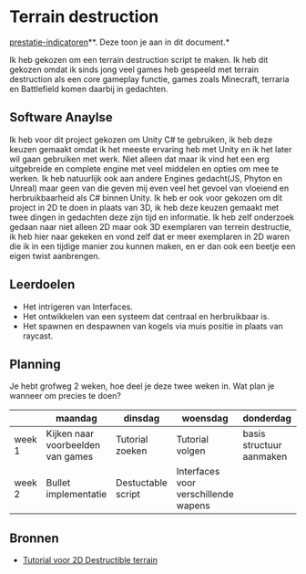 # Terrain destruction
[prestatie-indicatoren](https://drive.google.com/drive/folders/1y8l0Zr4E8b6gYJui_pSzQaoWr-gEr6JN?usp=sharing)**. Deze toon je aan in dit document.*

Ik heb gekozen om een terrain destruction script te maken. Ik heb dit gekozen omdat ik sinds jong veel games heb gespeeld met terrain destruction als een core gameplay functie, games zoals Minecraft, terraria en Battlefield komen daarbij in gedachten.

## Software Anaylse
Ik heb voor dit project gekozen om Unity C# te gebruiken, ik heb deze keuzen gemaakt omdat ik het meeste ervaring heb met Unity en ik het later wil gaan gebruiken met werk. Niet alleen dat maar ik vind het een erg uitgebreide en complete engine met veel middelen en opties om mee te werken. Ik heb natuurlijk ook aan andere Engines gedacht(JS, Phyton en Unreal) maar geen van die geven mij even veel het gevoel van vloeiend en herbruikbaarheid als C# binnen Unity. Ik heb er ook voor gekozen om dit project in 2D te doen in plaats van 3D, ik heb deze keuzen gemaakt met twee dingen in gedachten deze zijn tijd en informatie. Ik heb zelf onderzoek gedaan naar niet alleen 2D maar ook 3D exemplaren van terrein destructie, ik heb hier naar gekeken en vond zelf dat er meer exemplaren in 2D waren die ik in een tijdige manier zou kunnen maken, en er dan ook een beetje een eigen twist aanbrengen.

## Leerdoelen 
- Het intrigeren van Interfaces.
- Het ontwikkelen van een systeem dat centraal en herbruikbaar is.
- Het spawnen en despawnen van kogels via muis positie in plaats van raycast.

## Planning 
Je hebt grofweg 2 weken, hoe deel je deze twee weken in. Wat plan je wanneer om precies te doen?

| | maandag | dinsdag | woensdag | donderdag | vrijdag |
| --- | --- | --- | --- | --- | --- |
|week 1 | Kijken naar voorbeelden van games | Tutorial zoeken | Tutorial volgen | basis structuur aanmaken|
|week 2 | Bullet implementatie | Destuctable script | Interfaces voor verschillende wapens|

## Bronnen

- [Tutorial voor 2D Destructible terrain]( https://youtu.be/OecaI5jen7o) 


